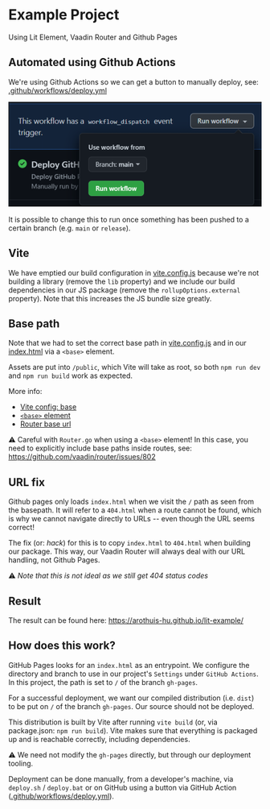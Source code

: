 # Example Project 
Using Lit Element, Vaadin Router and Github Pages

## Automated using Github Actions
We're using Github Actions so we can get a button to manually deploy,
see: [.github/workflows/deploy.yml](/.github/workflows/deploy.yml)

![Run workflow example](/run-workflow-example.png)

It is possible to change this to run once something has been pushed 
to a certain branch (e.g. `main` or `release`).

## Vite
We have emptied our build configuration in [vite.config.js](/vite.config.js) 
because we're not building a library (remove the `lib` property)
and we include our build dependencies in our JS package 
(remove the `rollupOptions.external` property).
Note that this increases the JS bundle size greatly.

## Base path
Note that we had to set the correct base path in [vite.config.js](/vite.config.js)
and in our [index.html](/index.html) via a `<base>` element.

Assets are put into `/public`, which Vite will take as root,
 so both `npm run dev` and `npm run build` work as expected.

More info:
* [Vite config: base](https://vitejs.dev/config/shared-options.html#base)
* [`<base>` element](https://developer.mozilla.org/en-US/docs/Web/HTML/Element/base)
* [Router base url](https://vaadin.github.io/router/vaadin-router/#/classes/Router#properties)
 
⚠️ Careful with `Router.go` when using a `<base>` element! 
In this case, you need to explicitly include base paths inside routes, see: https://github.com/vaadin/router/issues/802 

## URL fix
Github pages only loads `index.html` when we visit the `/` path
as seen from the basepath. It will refer to a `404.html` 
when a route cannot be found, which is why we cannot navigate 
directly to URLs -- even though the URL seems correct!

The fix (or: *hack*) for this is to copy `index.html` to `404.html`
when building our package. This way, our Vaadin Router will always
deal with our URL handling, not Github Pages.

:warning: *Note that this is not ideal as we still get 404 status codes*

## Result
The result can be found here:
https://arothuis-hu.github.io/lit-example/

## How does this work?
GitHub Pages looks for an `index.html` as an entrypoint.
We configure the directory and branch to use in our project's `Settings` under `GitHub Actions`.
In this project, the path is set to `/` of the branch `gh-pages`.

For a successful deployment, we want our compiled distribution (i.e. `dist`) to be put on `/` of the branch `gh-pages`.
Our source should not be deployed.

This distribution is built by Vite after running `vite build` (or, via package.json: `npm run build`).
Vite makes sure that everything is packaged up and is reachable correctly, including dependencies.

⚠️ We need not modify the `gh-pages` directly, but through our deployment tooling.

Deployment can be done manually, from a developer's machine, via `deploy.sh` / `deploy.bat`
or on GitHub using a button via GitHub Action ([.github/workflows/deploy.yml](/.github/workflows/deploy.yml)).

